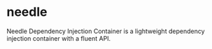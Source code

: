 needle
======

Needle Dependency Injection Container is a lightweight dependency injection container with a fluent API.